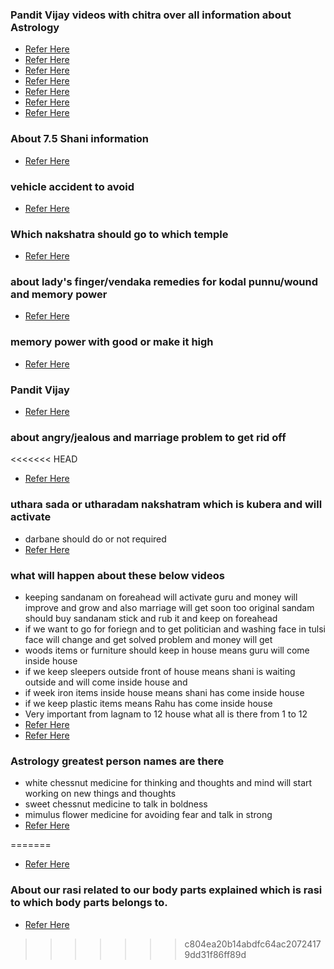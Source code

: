 ### Pandit Vijay videos with chitra over all information about Astrology
* [Refer Here](https://www.youtube.com/watch?v=l37P9Sl9sCg)
* [Refer Here](https://www.youtube.com/watch?v=OKA7dTxbLRQ)
* [Refer Here](https://www.youtube.com/watch?v=cadSiVToKa0)
* [Refer Here](https://www.youtube.com/watch?v=_eibW3B2WVw)
* [Refer Here](https://www.youtube.com/watch?v=9Jk9dTQ2pwE)
* [Refer Here](https://www.youtube.com/watch?v=9xUIsrNdXCs)
* [Refer Here](https://www.youtube.com/watch?v=BOhAqmOZK9I)


### About 7.5 Shani information
* [Refer Here](https://www.youtube.com/shorts/uPekcy1d3Pg)


### vehicle accident to avoid 
* [Refer Here](https://www.youtube.com/shorts/domTed4HkiQ)

### Which nakshatra should go to which temple 
* [Refer Here](https://www.youtube.com/watch?v=2tz_EiDalKk)

###  about lady's finger/vendaka remedies for kodal punnu/wound and memory power 
* [Refer Here](https://www.youtube.com/watch?v=4IrX3oucZxo)

### memory power with good or make it high 
* [Refer Here](https://www.youtube.com/watch?v=LgV2c0bg7CA)


### Pandit Vijay 
* [Refer Here](https://www.youtube.com/watch?v=AAjh5J2eczw) 

### about angry/jealous  and marriage problem to get rid off
<<<<<<< HEAD
* [Refer Here](https://www.youtube.com/watch?v=CqUhJZqbfx8) 

### uthara sada or utharadam nakshatram which is kubera and will activate 
* darbane should do or not required 
* [Refer Here](https://www.youtube.com/watch?v=Ip4xBwVi4wU)

### what will happen about these below videos 
* keeping sandanam on foreahead will activate guru and money will improve and grow and also marriage will get soon too original sandam should buy sandanam stick and rub it and keep on foreahead 
* if we want to go for foriegn and to get politician and washing face in tulsi face will change and get solved problem and money will get 
* woods items or furniture should keep in house means guru will come inside house 
* if we keep sleepers outside front of house means shani is waiting outside and will come inside house and 
* if week iron items inside house means shani has come inside house 
* if we keep plastic items means Rahu has come inside house  
* Very important from lagnam to 12 house what all is there from 1 to 12 
* [Refer Here](https://www.youtube.com/watch?v=Dd7SPQAqmD4) 
* [Refer Here](https://youtu.be/GoZHaMJgJb8?si=I0dIJz0znYHQb9km)


### Astrology greatest person names are there
* white chessnut medicine for thinking and thoughts and mind will start working on new things and thoughts
* sweet chessnut medicine to talk in boldness 
* mimulus flower medicine for avoiding fear and talk in strong 
* [Refer Here](https://www.youtube.com/watch?v=J027wMzgljU)

=======
* [Refer Here](https://www.youtube.com/watch?v=CqUhJZqbfx8)

### About our rasi related to our body parts explained which is rasi to which body parts belongs to.
* [Refer Here](https://www.youtube.com/watch?v=sQDZbrFUW3I) 
>>>>>>> c804ea20b14abdfc64ac20724179dd31f86ff89d

